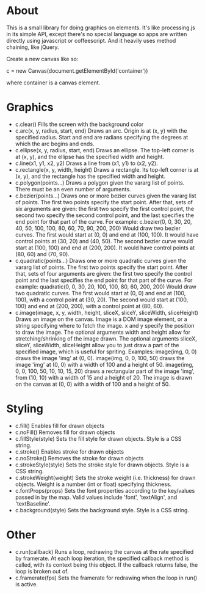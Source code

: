 # About

This is a small library for doing graphics on <canvas> elements. It's like
processing.js in its simple API, except there's no special language so apps
are written directly using javascript or coffeescript. And it heavily uses
method chaining, like jQuery.

Create a new canvas like so:

  c = new Canvas(document.getElementById('container'))

where container is a canvas element.

# Graphics

 - c.clear()
   Fills the screen with the background color
 - c.arc(x, y, radius, start, end)
   Draws an arc. Origin is at (x, y) with the specified radius. Start and end
   are radians specifying the degrees at which the arc begins and ends.
 - c.ellipse(x, y, radius, start, end)
   Draws an ellipse. The top-left corner is at (x, y), and the ellipse has the
   specified width and height.
 - c.line(x1, y1, x2, y2)
   Draws a line from (x1, y1) to (x2, y2).
 - c.rectangle(x, y, width, height)
   Draws a rectangle. Its top-left corner is at (x, y), and the rectangle has
   the specified width and height.
 - c.polygon(points...)
   Draws a polygon given the vararg list of points. There must be an even
   number of arguments.
 - c.bezier(points...)
   Draws one or more bezier curves given the vararg list of points. The first
   two points specify the start point. After that, sets of six arguments are
   given: the first two specify the first control point, the second two
   specify the second control point, and the last specifies the end point for
   that part of the curve. For example:
     c.bezier(0, 0, 30, 20, 40, 50, 100, 100, 80, 60, 70, 90, 200, 200)
   Would draw two bezier curves. The first would start at (0, 0) and end at
   (100, 100). It would have control points at (30, 20) and (40, 50). The
   second bezier curve would start at (100, 100) and end at (200, 200). It
   would have control points at (80, 60) and (70, 90).
 - c.quadratic(points...)
   Draws one or more quadratic curves given the vararg list of points. The
   first two points specify the start point. After that, sets of four
   arguments are given: the first two specify the control point and the last
   specifies the end point for that part of the curve. For example:
     quadratic(0, 0, 30, 20, 100, 100, 80, 60, 200, 200)
   Would draw two quadratic curves. The first would start at (0, 0) and end at
   (100, 100), with a control point at (30, 20). The second would start at
   (100, 100) and end at (200, 200), with a control point at (80, 60).
 - c.image(image, x, y, width, height, sliceX, sliceY, sliceWidth, sliceHeight)
   Draws an image on the canvas. Image is a DOM image element, or a string
   specifying where to fetch the image. x and y specify the position to draw
   the image. The optional arguments width and height allow for
   stretching/shrinking of the image drawn. The optional arguments sliceX,
   sliceY, sliceWidth, sliceHeight allow you to just draw a part of the
   specified image, which is useful for spriting.
   Examples:
     image(img, 0, 0)
   draws the image 'img' at (0, 0).
     image(img, 0, 0, 100, 50)
   draws the image 'img' at (0, 0) with a width of 100 and a height of 50.
     image(img, 0, 0, 100, 50, 10, 10, 15, 20)
   draws a rectangular part of the image 'img', from (10, 10) with a width of
   15 and a height of 20. The image is drawn on the canvas at (0, 0) with a
   width of 100 and a height of 50.

# Styling

 - c.fill()
   Enables fill for drawn objects
 - c.noFill()
   Removes fill for drawn objects
 - c.fillStyle(style)
   Sets the fill style for drawn objects. Style is a CSS string.
 - c.stroke()
   Enables stroke for drawn objects
 - c.noStroke()
   Removes the stroke for drawn objects
 - c.strokeStyle(style)
   Sets the stroke style for drawn objects. Style is a CSS string.
 - c.strokeWeight(weight)
   Sets the stroke weight (i.e. thickness) for drawn objects. Weight is a
   number (int or float) specifying thickness.
 - c.fontProps(props)
   Sets the font properties according to the key/values passed in by the map.
   Valid values include 'font', 'textAlign', and 'textBaseline'.
 - c.background(style)
   Sets the background style. Style is a CSS string.

# Other
 - c.run(callback)
   Runs a loop, redrawing the canvas at the rate specified by framerate. At
   each loop iteration, the specified callback method is called, with its
   context being this object. If the callback returns false, the loop is
   broken out of.
 - c.framerate(fps)
   Sets the framerate for redrawing when the loop in run() is active.